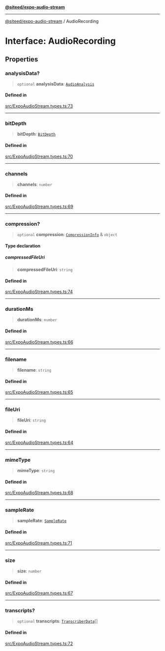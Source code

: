 [**@siteed/expo-audio-stream**](../README.md)

***

[@siteed/expo-audio-stream](../README.md) / AudioRecording

# Interface: AudioRecording

## Properties

### analysisData?

> `optional` **analysisData**: [`AudioAnalysis`](AudioAnalysis.md)

#### Defined in

[src/ExpoAudioStream.types.ts:73](https://github.com/deeeed/expo-audio-stream/blob/64f579e2de98e4f4de0db407bcc9f613ba4e2505/packages/expo-audio-stream/src/ExpoAudioStream.types.ts#L73)

***

### bitDepth

> **bitDepth**: [`BitDepth`](../type-aliases/BitDepth.md)

#### Defined in

[src/ExpoAudioStream.types.ts:70](https://github.com/deeeed/expo-audio-stream/blob/64f579e2de98e4f4de0db407bcc9f613ba4e2505/packages/expo-audio-stream/src/ExpoAudioStream.types.ts#L70)

***

### channels

> **channels**: `number`

#### Defined in

[src/ExpoAudioStream.types.ts:69](https://github.com/deeeed/expo-audio-stream/blob/64f579e2de98e4f4de0db407bcc9f613ba4e2505/packages/expo-audio-stream/src/ExpoAudioStream.types.ts#L69)

***

### compression?

> `optional` **compression**: [`CompressionInfo`](CompressionInfo.md) & `object`

#### Type declaration

##### compressedFileUri

> **compressedFileUri**: `string`

#### Defined in

[src/ExpoAudioStream.types.ts:74](https://github.com/deeeed/expo-audio-stream/blob/64f579e2de98e4f4de0db407bcc9f613ba4e2505/packages/expo-audio-stream/src/ExpoAudioStream.types.ts#L74)

***

### durationMs

> **durationMs**: `number`

#### Defined in

[src/ExpoAudioStream.types.ts:66](https://github.com/deeeed/expo-audio-stream/blob/64f579e2de98e4f4de0db407bcc9f613ba4e2505/packages/expo-audio-stream/src/ExpoAudioStream.types.ts#L66)

***

### filename

> **filename**: `string`

#### Defined in

[src/ExpoAudioStream.types.ts:65](https://github.com/deeeed/expo-audio-stream/blob/64f579e2de98e4f4de0db407bcc9f613ba4e2505/packages/expo-audio-stream/src/ExpoAudioStream.types.ts#L65)

***

### fileUri

> **fileUri**: `string`

#### Defined in

[src/ExpoAudioStream.types.ts:64](https://github.com/deeeed/expo-audio-stream/blob/64f579e2de98e4f4de0db407bcc9f613ba4e2505/packages/expo-audio-stream/src/ExpoAudioStream.types.ts#L64)

***

### mimeType

> **mimeType**: `string`

#### Defined in

[src/ExpoAudioStream.types.ts:68](https://github.com/deeeed/expo-audio-stream/blob/64f579e2de98e4f4de0db407bcc9f613ba4e2505/packages/expo-audio-stream/src/ExpoAudioStream.types.ts#L68)

***

### sampleRate

> **sampleRate**: [`SampleRate`](../type-aliases/SampleRate.md)

#### Defined in

[src/ExpoAudioStream.types.ts:71](https://github.com/deeeed/expo-audio-stream/blob/64f579e2de98e4f4de0db407bcc9f613ba4e2505/packages/expo-audio-stream/src/ExpoAudioStream.types.ts#L71)

***

### size

> **size**: `number`

#### Defined in

[src/ExpoAudioStream.types.ts:67](https://github.com/deeeed/expo-audio-stream/blob/64f579e2de98e4f4de0db407bcc9f613ba4e2505/packages/expo-audio-stream/src/ExpoAudioStream.types.ts#L67)

***

### transcripts?

> `optional` **transcripts**: [`TranscriberData`](TranscriberData.md)[]

#### Defined in

[src/ExpoAudioStream.types.ts:72](https://github.com/deeeed/expo-audio-stream/blob/64f579e2de98e4f4de0db407bcc9f613ba4e2505/packages/expo-audio-stream/src/ExpoAudioStream.types.ts#L72)
